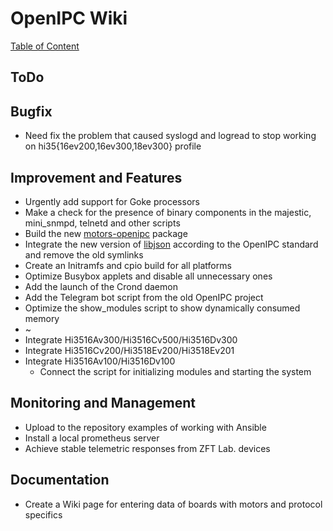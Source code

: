 # OpenIPC Wiki
[Table of Content](../index.md)

ToDo
----

## Bugfix

* Need fix the problem that caused syslogd and logread to stop working on hi35{16ev200,16ev300,18ev300} profile


## Improvement and Features

* Urgently add support for Goke processors
* Make a check for the presence of binary components in the majestic, mini_snmpd, telnetd and other scripts
* Build the new [motors-openipc](https://github.com/OpenIPC/motors/tree/master/XM) package
* Integrate the new version of [libjson](https://github.com/json-c/json-c/tree/json-c-0.15) according to the OpenIPC standard and remove the old symlinks
* Create an Initramfs and cpio build for all platforms
* Optimize Busybox applets and disable all unnecessary ones
* Add the launch of the Crond daemon
* Add the Telegram bot script from the old OpenIPC project
* Optimize the show_modules script to show dynamically consumed memory
* ~
* Integrate Hi3516Av300/Hi3516Cv500/Hi3516Dv300
* Integrate Hi3516Cv200/Hi3518Ev200/Hi3518Ev201
* Integrate Hi3516Av100/Hi3516Dv100
    * Connect the script for initializing modules and starting the system


## Monitoring and Management

* Upload to the repository examples of working with Ansible
* Install a local prometheus server
* Achieve stable telemetric responses from ZFT Lab. devices


## Documentation

* Create a Wiki page for entering data of boards with motors and protocol specifics

